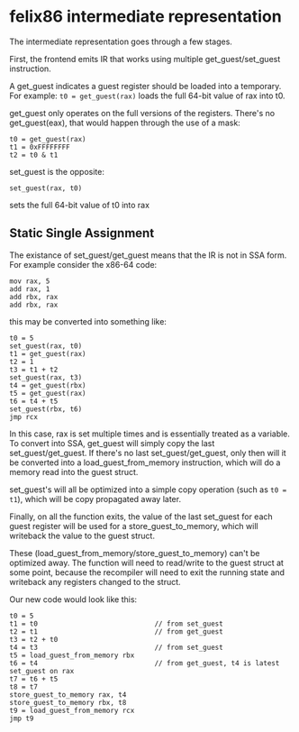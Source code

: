 # felix86 intermediate representation

The intermediate representation goes through a few stages.

First, the frontend emits IR that works using multiple get_guest/set_guest instruction.

A get_guest indicates a guest register should be loaded into a temporary.
For example:
`t0 = get_guest(rax)`
loads the full 64-bit value of rax into t0.

get_guest only operates on the full versions of the registers. There's no get_guest(eax), that would happen through the use of a mask:
```
t0 = get_guest(rax)
t1 = 0xFFFFFFFF
t2 = t0 & t1
```

set_guest is the opposite:
```
set_guest(rax, t0)
```
sets the full 64-bit value of t0 into rax

## Static Single Assignment
The existance of set_guest/get_guest means that the IR is not in SSA form.
For example consider the x86-64 code:
```
mov rax, 5
add rax, 1
add rbx, rax
add rbx, rax
```
this may be converted into something like:
```
t0 = 5
set_guest(rax, t0)
t1 = get_guest(rax)
t2 = 1
t3 = t1 + t2
set_guest(rax, t3)
t4 = get_guest(rbx)
t5 = get_guest(rax)
t6 = t4 + t5
set_guest(rbx, t6)
jmp rcx
```
In this case, rax is set multiple times and is essentially treated as a variable.
To convert into SSA, get_guest will simply copy the last set_guest/get_guest. If there's no last set_guest/get_guest, only then will it be converted into a load_guest_from_memory instruction, which will do a memory read into the guest struct.

set_guest's will all be optimized into a simple copy operation (such as `t0 = t1`), which will be copy propagated away later.

Finally, on all the function exits, the value of the last set_guest for each guest register will be used for a store_guest_to_memory, which will writeback the value to the guest struct.

These (load_guest_from_memory/store_guest_to_memory) can't be optimized away. The function will need to read/write to the guest struct at some point, because the recompiler will need to exit the running state and writeback any registers changed to the struct.

Our new code would look like this:
```
t0 = 5
t1 = t0                             // from set_guest
t2 = t1                             // from get_guest
t3 = t2 + t0
t4 = t3                             // from set_guest
t5 = load_guest_from_memory rbx
t6 = t4                             // from get_guest, t4 is latest set_guest on rax
t7 = t6 + t5
t8 = t7
store_guest_to_memory rax, t4
store_guest_to_memory rbx, t8
t9 = load_guest_from_memory rcx
jmp t9
```